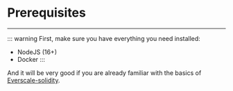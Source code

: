 # Prerequisites
---
::: warning 
First, make sure you have everything you need installed:

* NodeJS (16+)
* Docker
:::


And it will be very good if you are already familiar with the basics of [Everscale-solidity](https://github.com/ever-guild/ever-solidity).




